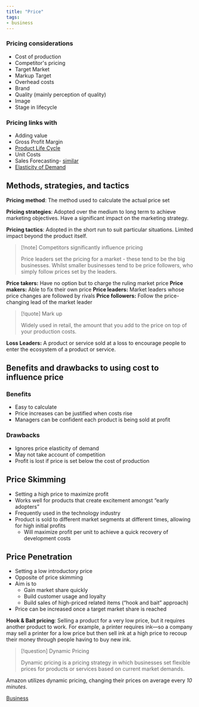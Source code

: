 ```yaml
---
title: "Price"
tags:
- business
---
```


### Pricing considerations

- Cost of production
- Competitor's pricing
- Target Market
- Markup Target
- Overhead costs
- Brand
- Quality (mainly perception of quality)
- Image
- Stage in lifecycle

### Pricing links with

- Adding value
- Gross Profit Margin
- [Product Life Cycle](sixth/Business/Units/fh/ProductLifecycle)
- Unit Costs
- Sales Forecasting- [similar](sixth/Business/Units/nd/CashFlowForecasting)
- [Elasticity of Demand](sixth/Business/Units/fh/PriceAndIncomeElasticityofDemand)


## Methods, strategies, and tactics

**Pricing method**: The method used to calculate the actual price set

**Pricing strategies**: Adopted over the medium to long term to achieve marketing objectives. Have a significant impact on the marketing strategy.

**Pricing tactics**: Adopted in the short run to suit particular situations. Limited impact beyond the product itself.

> [!note] Competitors significantly influence pricing
>
> Price leaders set the pricing for a market - these tend to be the big businesses. Whilst smaller businesses tend to be price followers, who simply follow prices set by the leaders.

**Price takers:** Have no option but to charge the ruling market price
**Price makers:** Able to fix their own price
**Price leaders:** Market leaders whose price changes are followed by rivals
**Price followers:** Follow the price-changing lead of the market leader

> [!quote] Mark up 
>
> Widely used in retail, the amount that you add to the price on top of your production costs.

**Loss Leaders:** A product or service sold at a loss to encourage people to enter the ecosystem of a product or service.

## Benefits and drawbacks to using cost to influence price

### Benefits

- Easy to calculate
- Price increases can be justified when costs rise
- Managers can be confident each product is being sold at profit

### Drawbacks

- Ignores price elasticity of demand
- May not take account of competition
- Profit is lost if price is set below the cost of production

## Price Skimming

- Setting a high price to maximize profit
- Works well for products that create excitement amongst “early adopters”
- Frequently used in the technology industry
- Product is sold to different market segments at different times, allowing for high initial profits
	- Will maximize profit per unit to achieve a quick recovery of development costs

## Price Penetration

- Setting a low introductory price
- Opposite of price skimming
- Aim is to
	- Gain market share quickly
	- Build customer usage and loyalty
	- Build sales of high-priced related items (“hook and bait” approach)
- Price can be increased once a target market share is reached

**Hook & Bait pricing**: Selling a product for a very low price, but it requires another product to work. For example, a printer requires ink—so a company may sell a printer for a low price but then sell ink at a high price to recoup their money through people having to buy new ink.

> [!question] Dynamic Pricing 
>
> Dynamic pricing is a pricing strategy in which businesses set flexible prices for products or services based on current market demands.


Amazon utilizes dynamic pricing, changing their prices on average every *10 minutes*.




[Business](/Business)